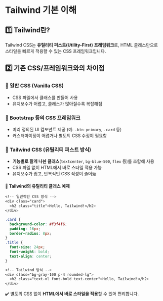# Tailwind 기본 이해
## 1️⃣ Tailwind란?
Tailwind CSS는 **유틸리티 퍼스트(Utility-First) 프레임워크**로, HTML 클래스만으로 스타일을 빠르게 적용할 수 있는 CSS 프레임워크입니다.

## 2️⃣ 기존 CSS/프레임워크와의 차이점
### 🔹 일반 CSS (Vanilla CSS)
- CSS 파일에서 클래스를 만들어 사용
- 유지보수가 어렵고, 클래스가 많아질수록 복잡해짐

### 🔹 Bootstrap 등의 CSS 프레임워크
- 미리 정의된 UI 컴포넌트 제공 (예: `.btn-primary`, `.card` 등)
- 커스터마이징이 어렵거나 별도의 CSS 수정이 필요함

### 🔹 Tailwind CSS (유틸리티 퍼스트 방식)
- **기능별로 잘게 나뉜 클래스**(`textcenter`, `bg-blue-500`, `flex` 등)를 조합해 사용
- CSS 파일 없이 HTML에서 바로 스타일 적용 가능
- 유지보수가 쉽고, 반복적인 CSS 작성이 줄어듦

#### 🧐 Tailwind의 유틸리티 클래스 예제
```css
<!-- 일반적인 CSS 방식 -->
<div class="card">
  <h2 class="title">Hello, Tailwind!</h2>
</div>

.card {
  background-color: #f3f4f6;
  padding: 16px;
  border-radius: 8px;
}
.title {
  font-size: 24px;
  font-weight: bold;
  text-align: center;
}

<!-- Tailwind 방식 -->
<div class="bg-gray-100 p-4 rounded-lg">
  <h2 class="text-xl font-bold text-center">Hello, Tailwind!</h2>
</div>
```
✔️ 별도의 CSS 없이 **HTML에서 바로 스타일을 적용**할 수 있어 편리합니다.